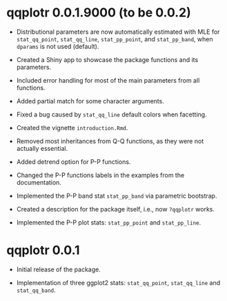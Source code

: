 # qqplotr 0.0.1.9000 (to be 0.0.2)

* Distributional parameters are now automatically estimated with MLE for
`stat_qq_point`, `stat_qq_line`, `stat_pp_point`, and `stat_pp_band`, when
`dparams` is not used (default).

* Created a Shiny app to showcase the package functions and its parameters.

* Included error handling for most of the main parameters from all functions.

* Added partial match for some character arguments.

* Fixed a bug caused by `stat_qq_line` default colors when facetting.

* Created the vignette `introduction.Rmd`.

* Removed most inheritances from Q-Q functions, as they were not actually
essential.

* Added detrend option for P-P functions.

* Changed the P-P functions labels in the examples from the documentation.

* Implemented the P-P band stat `stat_pp_band` via parametric bootstrap.

* Created a description for the package itself, i.e., now `?qqplotr` works.

* Implemented the P-P plot stats: `stat_pp_point` and `stat_pp_line`.

# qqplotr 0.0.1

* Initial release of the package.

* Implementation of three ggplot2 stats: `stat_qq_point`, `stat_qq_line` and
`stat_qq_band`.
